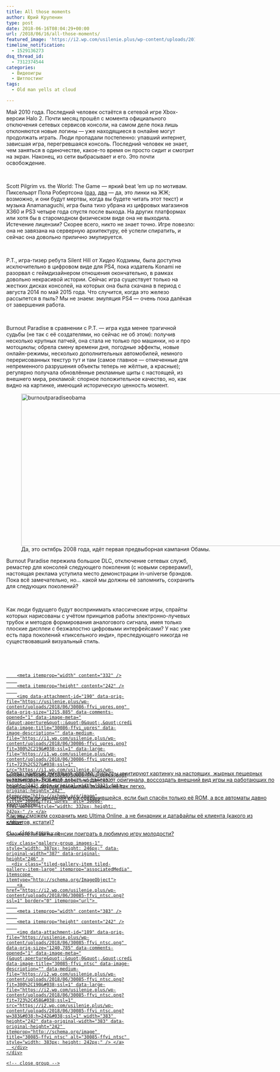```yaml
---
title: All those moments
author: Юрий Крупенин
type: post
date: 2018-06-16T08:04:29+00:00
url: /2018/06/16/all-those-moments/
featured_image: 'https://i2.wp.com/usilenie.plus/wp-content/uploads/2018/06/30085-ffvi_ntsc.png?resize=450%2C450&ssl=1'
timeline_notification:
  - 1529136273
dsq_thread_id:
  - 7312374544
categories:
  - Видеоигры
  - Шитпостинг
tags:
  - Old man yells at cloud

---
```

Май 2010 года. Последний человек остаётся в сетевой игре Xbox-версии Halo 2. Почти месяц прошёл с момента официального отключения сетевых сервисов консоли, на самом деле пока лишь отклоняются новые логины &#8212; уже находящиеся в онлайне могут продолжать играть. Люди пропадали постепенно: упавший интернет, зависшая игра, перегревшаяся консоль. Последний человек не знает, чем заняться в одиночестве, какое-то время он просто сидит и смотрит на экран. Наконец, из сети выбрасывает и его. Это почти освобождение.
  
&nbsp;
  
Scott Pilgrim vs. the World: The Game &#8212; яркий beat &#8217;em up по мотивам. Пиксельарт Пола Робертсона ([раз][1], [два][2] &#8212; да, это линки на ЖЖ; возможно, и они будут мертвы, когда вы будете читать этот текст) и музыка Anamanaguchi, игра была тихо убрана из цифровых магазинов X360 и PS3 четыре года спустя после выхода. На других платформах или хотя бы в старомодном физическом виде она не выходила. Истечение лицензии? Скорее всего, никто не знает точно. Игре повезло: она не завязана на серверную архитектуру, её успели спиратить, и сейчас она довольно прилично эмулируется.
  
&nbsp;
  
P.T., игра-тизер ребута Silent Hill от Хидео Кодзимы, была доступна исключительно в цифровом виде для PS4, пока издатель Konami не разорвал с геймдизайнером отношения окончательно, в рамках довольно некрасивой истории. Сейчас игра существует только на жестких дисках консолей, на которых она была скачана в период с августа 2014 по май 2015 года. Что случится, когда это железо рассыпется в пыль? Мы не знаем: эмуляция PS4 &#8212; очень пока далёкая от завершения работа.
  
&nbsp;
  
Burnout Paradise в сравнении с P.T. &#8212; игра куда менее трагичной судьбы (не так с её создателями, но сейчас не об этом): получив несколько крупных патчей, она стала не только про машинки, но и про мотоциклы; обрела смену времени дня, погодные эффекты, новые онлайн-режимы, несколько дополнительных автомобилей, немного перерисованных текстур тут и там (самое главное &#8212; отмеченные для непременного разрушения объекты теперь не жёлтые, а красные); регулярно получала обновлённые рекламные щиты с настоящей, из внешнего мира, рекламой: спорное положительное качество, но, как видно на картинке, имеющий историческую ценность момент.
  
<figure id="attachment_186" aria-describedby="caption-attachment-186" style="width: 800px" class="wp-caption alignnone"><img data-attachment-id="186" data-permalink="https://usilenie.plus/2018/06/16/all-those-moments/burnoutparadiseobama/" data-orig-file="https://i0.wp.com/usilenie.plus/wp-content/uploads/2018/06/burnoutparadiseobama.jpg?fit=800%2C450&ssl=1" data-orig-size="800,450" data-comments-opened="1" data-image-meta="{&quot;aperture&quot;:&quot;0&quot;,&quot;credit&quot;:&quot;&quot;,&quot;camera&quot;:&quot;&quot;,&quot;caption&quot;:&quot;&quot;,&quot;created_timestamp&quot;:&quot;0&quot;,&quot;copyright&quot;:&quot;&quot;,&quot;focal_length&quot;:&quot;0&quot;,&quot;iso&quot;:&quot;0&quot;,&quot;shutter_speed&quot;:&quot;0&quot;,&quot;title&quot;:&quot;&quot;,&quot;orientation&quot;:&quot;0&quot;}" data-image-title="burnoutparadiseobama" data-image-description="" data-medium-file="https://i0.wp.com/usilenie.plus/wp-content/uploads/2018/06/burnoutparadiseobama.jpg?fit=300%2C169&ssl=1" data-large-file="https://i0.wp.com/usilenie.plus/wp-content/uploads/2018/06/burnoutparadiseobama.jpg?fit=723%2C407&ssl=1" class="alignnone size-full wp-image-186" src="https://i1.wp.com/51.15.244.21/wp-content/uploads/2018/06/burnoutparadiseobama.jpg?resize=723%2C407" alt="burnoutparadiseobama" width="723" height="407" srcset="https://i0.wp.com/usilenie.plus/wp-content/uploads/2018/06/burnoutparadiseobama.jpg?w=800&ssl=1 800w, https://i0.wp.com/usilenie.plus/wp-content/uploads/2018/06/burnoutparadiseobama.jpg?resize=300%2C169&ssl=1 300w, https://i0.wp.com/usilenie.plus/wp-content/uploads/2018/06/burnoutparadiseobama.jpg?resize=768%2C432&ssl=1 768w" sizes="(max-width: 723px) 100vw, 723px" data-recalc-dims="1" /><figcaption id="caption-attachment-186" class="wp-caption-text">Да, это октябрь 2008 года, идёт первая предвыборная кампания Обамы.</figcaption></figure>
  
Burnout Paradise пережила большое DLC, отключение сетевых служб, ремастер для консолей следующего поколения (с новыми серверами!), настоящая реклама уступила место демонстрации in-universe брэндов. Пока всё замечательно, но&#8230; какой мы должны её запомнить, сохранить для следующих поколений?
  
&nbsp;
  
Как люди будущего будут воспринимать классические игры, спрайты которых нарисованы с учётом принципов работы электронно-лучевых трубок и методов формирования аналогового сигнала, имея только плоские дисплеи с безжалостно цифровыми интерфейсами? У нас уже есть пара поколений &#171;пиксельного инди&#187;, преследующего никогда не существовавший визуальный стиль.
  
&nbsp;
  
&nbsp;
  


<div class="tiled-gallery type-rectangular tiled-gallery-unresized" data-original-width="723" data-carousel-extra='{&quot;blog_id&quot;:1,&quot;permalink&quot;:&quot;https:\/\/usilenie.plus\/2018\/06\/16\/all-those-moments\/&quot;,&quot;likes_blog_id&quot;:160060923}' itemscope itemtype="http://schema.org/ImageGallery" >
  <div class="gallery-row" style="width: 723px; height: 246px;" data-original-width="723" data-original-height="246" >
    <div class="gallery-group images-1" style="width: 336px; height: 246px;" data-original-width="336" data-original-height="246" >
      <div class="tiled-gallery-item tiled-gallery-item-large" itemprop="associatedMedia" itemscope itemtype="http://schema.org/ImageObject">
        <a href="https://i1.wp.com/usilenie.plus/wp-content/uploads/2018/06/30086-ffvi_upres.png?ssl=1" border="0" itemprop="url"> 
        
        <meta itemprop="width" content="332" />
        
        <meta itemprop="height" content="242" />
        
        <img data-attachment-id="190" data-orig-file="https://usilenie.plus/wp-content/uploads/2018/06/30086-ffvi_upres.png" data-orig-size="1215,885" data-comments-opened="1" data-image-meta="{&quot;aperture&quot;:&quot;0&quot;,&quot;credit&quot;:&quot;&quot;,&quot;camera&quot;:&quot;&quot;,&quot;caption&quot;:&quot;&quot;,&quot;created_timestamp&quot;:&quot;0&quot;,&quot;copyright&quot;:&quot;&quot;,&quot;focal_length&quot;:&quot;0&quot;,&quot;iso&quot;:&quot;0&quot;,&quot;shutter_speed&quot;:&quot;0&quot;,&quot;title&quot;:&quot;&quot;,&quot;orientation&quot;:&quot;0&quot;}" data-image-title="30086-ffvi_upres" data-image-description="" data-medium-file="https://i1.wp.com/usilenie.plus/wp-content/uploads/2018/06/30086-ffvi_upres.png?fit=300%2C219&#038;ssl=1" data-large-file="https://i1.wp.com/usilenie.plus/wp-content/uploads/2018/06/30086-ffvi_upres.png?fit=723%2C527&#038;ssl=1" src="https://i1.wp.com/usilenie.plus/wp-content/uploads/2018/06/30086-ffvi_upres.png?w=332&#038;h=242&#038;ssl=1" width="332" height="242" data-original-width="332" data-original-height="242" itemprop="http://schema.org/image" title="30086-ffvi_upres" alt="30086-ffvi_upres" style="width: 332px; height: 242px;" /> </a>
      </div>
    </div>
    
    <!-- close group -->
    
    <div class="gallery-group images-1" style="width: 387px; height: 246px;" data-original-width="387" data-original-height="246" >
      <div class="tiled-gallery-item tiled-gallery-item-large" itemprop="associatedMedia" itemscope itemtype="http://schema.org/ImageObject">
        <a href="https://i2.wp.com/usilenie.plus/wp-content/uploads/2018/06/30085-ffvi_ntsc.png?ssl=1" border="0" itemprop="url"> 
        
        <meta itemprop="width" content="383" />
        
        <meta itemprop="height" content="242" />
        
        <img data-attachment-id="189" data-orig-file="https://usilenie.plus/wp-content/uploads/2018/06/30085-ffvi_ntsc.png" data-orig-size="1240,785" data-comments-opened="1" data-image-meta="{&quot;aperture&quot;:&quot;0&quot;,&quot;credit&quot;:&quot;&quot;,&quot;camera&quot;:&quot;&quot;,&quot;caption&quot;:&quot;&quot;,&quot;created_timestamp&quot;:&quot;0&quot;,&quot;copyright&quot;:&quot;&quot;,&quot;focal_length&quot;:&quot;0&quot;,&quot;iso&quot;:&quot;0&quot;,&quot;shutter_speed&quot;:&quot;0&quot;,&quot;title&quot;:&quot;&quot;,&quot;orientation&quot;:&quot;0&quot;}" data-image-title="30085-ffvi_ntsc" data-image-description="" data-medium-file="https://i2.wp.com/usilenie.plus/wp-content/uploads/2018/06/30085-ffvi_ntsc.png?fit=300%2C190&#038;ssl=1" data-large-file="https://i2.wp.com/usilenie.plus/wp-content/uploads/2018/06/30085-ffvi_ntsc.png?fit=723%2C458&#038;ssl=1" src="https://i2.wp.com/usilenie.plus/wp-content/uploads/2018/06/30085-ffvi_ntsc.png?w=383&#038;h=242&#038;ssl=1" width="383" height="242" data-original-width="383" data-original-height="242" itemprop="http://schema.org/image" title="30085-ffvi_ntsc" alt="30085-ffvi_ntsc" style="width: 383px; height: 242px;" /> </a>
      </div>
    </div>
    
    <!-- close group -->
  </div>
  
  <!-- close row -->
</div>


  
Слева: наивная эмуляция, справа: фильтры имитируют картинку на настоящих, жырных пещерных телевизорах. Всё ещё довольно далеко от оригинала, воссоздать внешний вид игры на работающих по совершенно другим принципам экранах не так легко.
  
Считается ли аркадная игра сохранившейся, если был спасён только её ROM, а все автоматы давно уничтожены?
  
Как мы сможем сохранить мир Ultima Online, а не бинарник и датафайлы её клиента (какого из клиентов, кстати)?
  
Сможете ли вы на пенсии поиграть в любимую игру молодости?

 [1]: https://probertson.livejournal.com/33796.html
 [2]: https://probertson.livejournal.com/34209.html